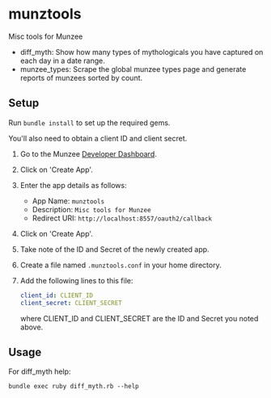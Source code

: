 # munztools

Misc tools for Munzee

* diff\_myth: Show how many types of mythologicals you have captured on each
  day in a date range.
* munzee\_types: Scrape the global munzee types page and generate reports of
  munzees sorted by count.

## Setup

Run ``bundle install`` to set up the required gems.

You'll also need to obtain a client ID and client secret.

1. Go to the Munzee [Developer Dashboard](https://www.munzee.com/api/apps).
1. Click on 'Create App'.
1. Enter the app details as follows:
    * App Name: `munztools`
    * Description: `Misc tools for Munzee`
    * Redirect URI: `http://localhost:8557/oauth2/callback`
1. Click on 'Create App'.
1. Take note of the ID and Secret of the newly created app.
1. Create a file named `.munztools.conf` in your home directory.
1. Add the following lines to this file:

    ```yaml
    client_id: CLIENT_ID
    client_secret: CLIENT_SECRET
    ```

    where CLIENT\_ID and CLIENT\_SECRET are the ID and Secret you noted above.

## Usage

For diff\_myth help:

```
bundle exec ruby diff_myth.rb --help
```
